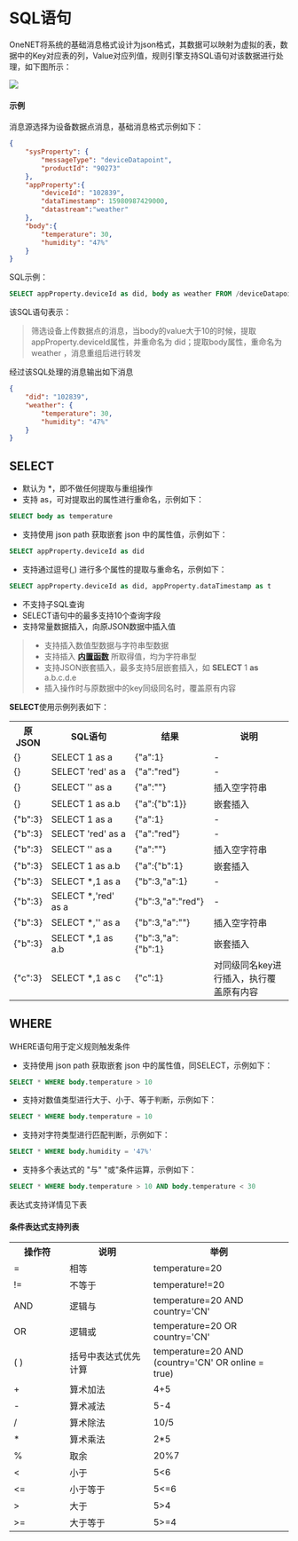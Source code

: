 # SQL语句
OneNET将系统的基础消息格式设计为json格式，其数据可以映射为虚拟的表，数据中的Key对应表的列，Value对应列值，规则引擎支持SQL语句对该数据进行处理，如下图所示：

![](/images/rule-engine/SQL.jpg)


#### 示例

消息源选择为设备数据点消息，基础消息格式示例如下：
```json
{
    "sysProperty": {
        "messageType": "deviceDatapoint",
        "productId": "90273"
    },
    "appProperty":{
        "deviceId": "102839",
        "dataTimestamp": 15980987429000,
        "datastream":"weather"
    },
    "body":{
        "temperature": 30,
        "humidity": "47%"
    }
}
```

SQL示例：
```sql
SELECT appProperty.deviceId as did, body as weather FROM /deviceDatapoint/ds WHERE body.temperature > 10
```
该SQL语句表示：
    
> 筛选设备上传数据点的消息，当body的value大于10的时候，提取appProperty.deviceId属性，并重命名为 did；提取body属性，重命名为weather ，消息重组后进行转发

经过该SQL处理的消息输出如下消息

```json
{
    "did": "102839",
    "weather": {
        "temperature": 30,
        "humidity": "47%"
    }
}
```

## SELECT 

- 默认为 *，即不做任何提取与重组操作
- 支持 as，可对提取出的属性进行重命名，示例如下：
```sql
SELECT body as temperature
```
- 支持使用 json path 获取嵌套 json 中的属性值，示例如下：
```sql
SELECT appProperty.deviceId as did
```
- 支持通过逗号(,) 进行多个属性的提取与重命名，示例如下：
```sql
SELECT appProperty.deviceId as did, appProperty.dataTimestamp as t
```
- 不支持子SQL查询
- SELECT语句中的最多支持10个查询字段
- 支持常量数据插入，向原JSON数据中插入值
> - 支持插入数值型数据与字符串型数据
> - 支持插入 [**内置函数**](/book/manual/rule-engine/function.md) 所取得值，均为字符串型
> - 支持JSON嵌套插入，最多支持5层嵌套插入，如 **SELECT** 1 **as** a.b.c.d.e
> - 插入操作时与原数据中的key同级同名时，覆盖原有内容


**SELECT**使用示例列表如下：
<table>
<tr><th width="10%">原JSON</th><th width="30%">SQL语句</th><th>结果</th><th>说明</th></tr>
<tr><td>{}</td><td>SELECT 1 as a</td><td>{"a":1}</td><td>-</td></tr>
<tr><td>{}</td><td>SELECT 'red' as a</td><td>{"a":"red"}</td><td>-</td></tr>
<tr><td>{}</td><td>SELECT '' as a</td><td>{"a":""}</td><td>插入空字符串</td></tr>
<tr><td>{}</td><td>SELECT 1 as a.b</td><td>{"a":{"b":1}}</td><td>嵌套插入</td></tr>
<tr><td>{"b":3}</td><td>SELECT 1 as a</td><td>{"a":1}</td><td>-</td></tr>
<tr><td>{"b":3}</td><td>SELECT 'red' as a</td><td>{"a":"red"}</td><td>-</td></tr>
<tr><td>{"b":3}</td><td>SELECT '' as a</td><td>{"a":""}</td><td>插入空字符串</td></tr>
<tr><td>{"b":3}</td><td>SELECT 1 as a.b </td><td>{"a":{"b":1}</td><td>嵌套插入</td></tr>
<tr><td>{"b":3}</td><td>SELECT *,1 as a</td><td>{"b":3,"a":1}</td><td>-</td></tr>
<tr><td>{"b":3}</td><td>SELECT *,'red' as a</td><td>{"b":3,"a":"red"}</td><td>-</td></tr>
<tr><td>{"b":3}</td><td>SELECT *,'' as a</td><td>{"b":3,"a":""}</td><td>插入空字符串</td></tr>
<tr><td>{"b":3}</td><td>SELECT *,1 as a.b </td><td>{"b":3,"a":{"b":1}</td><td>嵌套插入</td></tr>
<tr><td>{"c":3}</td><td>SELECT *,1 as c</td><td>{"c":1}</td><td>对同级同名key进行插入，执行覆盖原有内容</td></tr>
</table>

## WHERE

WHERE语句用于定义规则触发条件

- 支持使用 json path 获取嵌套 json 中的属性值，同SELECT，示例如下：
```sql
SELECT * WHERE body.temperature > 10
```
- 支持对数值类型进行大于、小于、等于判断，示例如下：
```sql
SELECT * WHERE body.temperature = 10
```
- 支持对字符类型进行匹配判断，示例如下：
```sql
SELECT * WHERE body.humidity = '47%'
```
- 支持多个表达式的 "与" "或"条件运算，示例如下：
```sql
SELECT * WHERE body.temperature > 10 AND body.temperature < 30
```
表达式支持详情见下表

#### 条件表达式支持列表

<table>
<tr><th width="20%">操作符</th><th width="30%">说明</th><th>举例</th></tr>
<tr><td>=</td><td>相等</td><td>temperature=20</td></tr>
<tr><td>!=</td><td>不等于</td><td>temperature!=20</td></tr>
<tr><td>AND</td><td>逻辑与</td><td>temperature=20 AND country='CN'</td></tr>
<tr><td>OR</td><td>逻辑或</td><td>temperature=20 OR country='CN'</td></tr>
<tr><td>( )</td><td>括号中表达式优先计算</td><td>temperature=20 AND (country='CN' OR online = true)</td></tr>
<tr><td>+</td><td>算术加法</td><td>4+5</td></tr>
<tr><td>-</td><td>算术减法</td><td>5-4</td></tr>
<tr><td>/</td><td>算术除法</td><td>10/5</td></tr>
<tr><td>*</td><td>算术乘法</td><td>2*5</td></tr>
<tr><td>%</td><td>取余</td><td>20%7</td></tr>
<tr><td>&lt;</td><td>小于</td><td>5&lt;6</td></tr>
<tr><td>&lt;=</td><td>小于等于</td><td>5&lt;=6</td></tr>
<tr><td>&gt;</td><td>大于</td><td>5&gt;4</td></tr>
<tr><td>&gt;=</td><td>大于等于</td><td>5&gt;=4</td></tr>
</table>